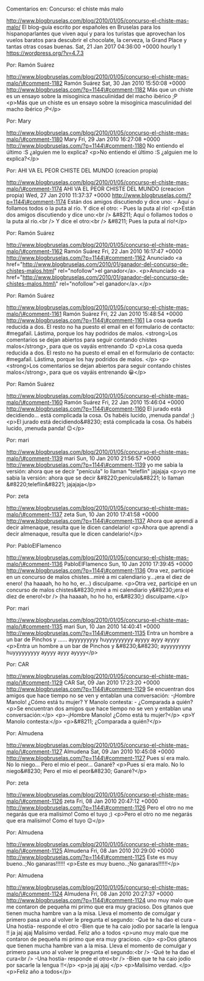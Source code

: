 Comentarios en: Concurso: el chiste más malo

http://www.blogbruselas.com/blog/2010/01/05/concurso-el-chiste-mas-malo/
El blog-guía escrito por españoles en Bruselas para los hispanoparlantes
que viven aquí y para los turistas que aprovechan los vuelos baratos
para descubrir el chocolate, la cerveza, la Grand Place y tantas otras
cosas buenas. Sat, 21 Jan 2017 04:36:00 +0000 hourly 1
https://wordpress.org/?v=4.7.3

Por: Ramón Suárez

http://www.blogbruselas.com/blog/2010/01/05/concurso-el-chiste-mas-malo/\#comment-1182
Ramón Suárez Sat, 30 Jan 2010 15:50:08 +0000
http://www.blogbruselas.com/?p=1144\#comment-1182 Más que un chiste es
un ensayo sobre la misogínica masculinidad del macho ibérico ;P \<p\>Más
que un chiste es un ensayo sobre la misogínica masculinidad del macho
ibérico ;P\</p\>

Por: Mary

http://www.blogbruselas.com/blog/2010/01/05/concurso-el-chiste-mas-malo/\#comment-1180
Mary Fri, 29 Jan 2010 16:27:08 +0000
http://www.blogbruselas.com/?p=1144\#comment-1180 No entiendo el último
:S ¿alguien me lo explica? \<p\>No entiendo el último :S ¿alguien me lo
explica?\</p\>

Por: AHI VA EL PEOR CHISTE DEL MUNDO (creacion propia)

http://www.blogbruselas.com/blog/2010/01/05/concurso-el-chiste-mas-malo/\#comment-1174
AHI VA EL PEOR CHISTE DEL MUNDO (creacion propia) Wed, 27 Jan 2010
11:37:37 +0000 http://www.blogbruselas.com/?p=1144\#comment-1174 Están
dos amigos discutiendo y dice uno: - Aquí o follamos todos o la puta al
río. Y dice el otro: - Pues la puta al río! \<p\>Están dos amigos
discutiendo y dice uno:\<br /\> &\#8211; Aquí o follamos todos o la puta
al río.\<br /\> Y dice el otro:\<br /\> &\#8211; Pues la puta al
río!\</p\>

Por: Ramón Suárez

http://www.blogbruselas.com/blog/2010/01/05/concurso-el-chiste-mas-malo/\#comment-1162
Ramón Suárez Fri, 22 Jan 2010 16:17:47 +0000
http://www.blogbruselas.com/?p=1144\#comment-1162 Anunciado &lt;a
href=&quot;http://www.blogbruselas.com/2010/01/ganador-del-concurso-de-chistes-malos.html&quot;
rel=&quot;nofollow&quot;&gt;el ganador&lt;/a&gt;. \<p\>Anunciado \<a
href=\"http://www.blogbruselas.com/2010/01/ganador-del-concurso-de-chistes-malos.html\"
rel=\"nofollow\"\>el ganador\</a\>.\</p\>

Por: Ramón Suárez

http://www.blogbruselas.com/blog/2010/01/05/concurso-el-chiste-mas-malo/\#comment-1161
Ramón Suárez Fri, 22 Jan 2010 15:48:54 +0000
http://www.blogbruselas.com/?p=1144\#comment-1161 La cosa queda reducida
a dos. El resto no ha puesto el email en el formulario de contacto:
\#megafail. Lástima, porque los hay podridos de malos. &lt;strong&gt;Los
comentarios se dejan abiertos para seguir contando chistes
malos&lt;/strong&gt;, para que os vayáis entrenando :D \<p\>La cosa
queda reducida a dos. El resto no ha puesto el email en el formulario de
contacto: \#megafail. Lástima, porque los hay podridos de malos. \</p\>
\<p\>\<strong\>Los comentarios se dejan abiertos para seguir contando
chistes malos\</strong\>, para que os vayáis entrenando 😀\</p\>

Por: Ramón Suárez

http://www.blogbruselas.com/blog/2010/01/05/concurso-el-chiste-mas-malo/\#comment-1160
Ramón Suárez Fri, 22 Jan 2010 15:46:04 +0000
http://www.blogbruselas.com/?p=1144\#comment-1160 El jurado está
decidiendo\... está complicada la cosa. Os habéis lucido, ¡menuda panda!
;) \<p\>El jurado está decidiendo&\#8230; está complicada la cosa. Os
habéis lucido, ¡menuda panda! 😉\</p\>

Por: mari

http://www.blogbruselas.com/blog/2010/01/05/concurso-el-chiste-mas-malo/\#comment-1139
mari Sun, 10 Jan 2010 21:56:57 +0000
http://www.blogbruselas.com/?p=1144\#comment-1139 yo me sabia la
versión: ahora que se decir &quot;penícula&quot; lo llaman
&quot;teleflin&quot; jajajaja \<p\>yo me sabia la versión: ahora que se
decir &\#8220;penícula&\#8221; lo llaman &\#8220;teleflin&\#8221;
jajajaja\</p\>

Por: zeta

http://www.blogbruselas.com/blog/2010/01/05/concurso-el-chiste-mas-malo/\#comment-1137
zeta Sun, 10 Jan 2010 17:41:58 +0000
http://www.blogbruselas.com/?p=1144\#comment-1137 Ahora que aprendí a
decir almenaque, resulta que le dicen candelario! \<p\>Ahora que aprendí
a decir almenaque, resulta que le dicen candelario!\</p\>

Por: PabloElFlamenco

http://www.blogbruselas.com/blog/2010/01/05/concurso-el-chiste-mas-malo/\#comment-1136
PabloElFlamenco Sun, 10 Jan 2010 17:39:45 +0000
http://www.blogbruselas.com/?p=1144\#comment-1136 Otra vez, participé en
un concurso de malos chistes\...miré a mi calendiario y\...¡era el diez
de enero! (ha haaaah, ho ho ho, er\...) disculpame. \<p\>Otra vez,
participé en un concurso de malos chistes&\#8230;miré a mi calendiario
y&\#8230;¡era el diez de enero!\<br /\> (ha haaaah, ho ho ho,
er&\#8230;) disculpame.\</p\>

Por: mari

http://www.blogbruselas.com/blog/2010/01/05/concurso-el-chiste-mas-malo/\#comment-1135
mari Sun, 10 Jan 2010 14:40:41 +0000
http://www.blogbruselas.com/?p=1144\#comment-1135 Entra un hombre a un
bar de Pinchos y \...\... ayyyyyyyyy huyyyyyyyyy ayyyy ayyy ayyyy
\<p\>Entra un hombre a un bar de Pinchos y &\#8230;&\#8230; ayyyyyyyyy
huyyyyyyyyy ayyyy ayyy ayyyy\</p\>

Por: CAR

http://www.blogbruselas.com/blog/2010/01/05/concurso-el-chiste-mas-malo/\#comment-1129
CAR Sat, 09 Jan 2010 17:23:20 +0000
http://www.blogbruselas.com/?p=1144\#comment-1129 Se encuentran dos
amigos que hace tiempo no se ven y entablan una conversación: -¡Hombre
Manolo! ¿Cómo está tu mujer? Y Manolo contesta: - ¿Comparada a quién?
\<p\>Se encuentran dos amigos que hace tiempo no se ven y entablan una
conversación:\</p\> \<p\>-¡Hombre Manolo! ¿Cómo está tu mujer?\</p\>
\<p\>Y Manolo contesta:\</p\> \<p\>&\#8211; ¿Comparada a quién?\</p\>

Por: Almudena

http://www.blogbruselas.com/blog/2010/01/05/concurso-el-chiste-mas-malo/\#comment-1127
Almudena Sat, 09 Jan 2010 10:45:08 +0000
http://www.blogbruselas.com/?p=1144\#comment-1127 Pues sí era malo. No
lo niego\... Pero el mio el peor\... Ganaré? \<p\>Pues sí era malo. No
lo niego&\#8230; Pero el mio el peor&\#8230; Ganaré?\</p\>

Por: zeta

http://www.blogbruselas.com/blog/2010/01/05/concurso-el-chiste-mas-malo/\#comment-1126
zeta Fri, 08 Jan 2010 20:47:12 +0000
http://www.blogbruselas.com/?p=1144\#comment-1126 Pero el otro no me
negarás que era malísimo! Como el tuyo ;) \<p\>Pero el otro no me
negarás que era malísimo! Como el tuyo 😉\</p\>

Por: Almudena

http://www.blogbruselas.com/blog/2010/01/05/concurso-el-chiste-mas-malo/\#comment-1125
Almudena Fri, 08 Jan 2010 20:29:00 +0000
http://www.blogbruselas.com/?p=1144\#comment-1125 Este es muy bueno..;No
ganaras!!!!!! \<p\>Este es muy bueno..;No ganaras!!!!!!\</p\>

Por: Almudena

http://www.blogbruselas.com/blog/2010/01/05/concurso-el-chiste-mas-malo/\#comment-1124
Almudena Fri, 08 Jan 2010 20:27:37 +0000
http://www.blogbruselas.com/?p=1144\#comment-1124 uno muy malo que me
contaron de pequeña mi primo que era muy gracioso. Dos gitanos que
tienen mucha hambre van a la misa. Lleva el momento de comulgar y
primero pasa uno al volver le pregunta el segundo: -Qué te ha dao el
cura -Una hostia- responde el otro -Bien que te ha caio jodio por
sacarle la lengua !! ja jaj ajaj Malisimo verdad. Feliz año a todos
\<p\>uno muy malo que me contaron de pequeña mi primo que era muy
gracioso. \</p\> \<p\>Dos gitanos que tienen mucha hambre van a la misa.
Lleva el momento de comulgar y primero pasa uno al volver le pregunta el
segundo:\<br /\> -Qué te ha dao el cura\<br /\> -Una hostia- responde el
otro\<br /\> -Bien que te ha caio jodio por sacarle la lengua !!\</p\>
\<p\>ja jaj ajaj \</p\> \<p\>Malisimo verdad. \</p\> \<p\>Feliz año a
todos\</p\>
